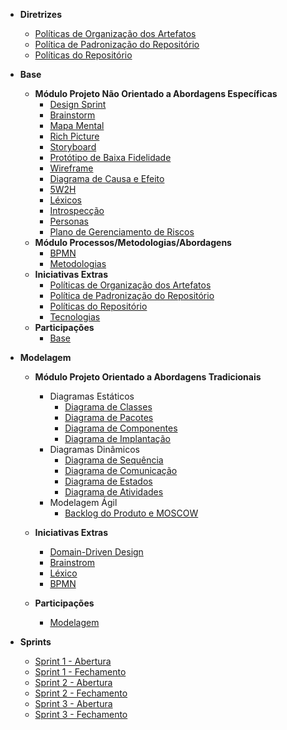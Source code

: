 <!-- docs/_sidebar.md -->

- **Diretrizes**
    - [Políticas de Organização dos Artefatos](./politicas/politicas_artefatos.md)
    - [Política de Padronização do Repositório](./politicas/politicas_padronizacao.md)
    - [Políticas do Repositório](./politicas/politicas_repositorio.md)

- **Base**

  - **Módulo Projeto Não Orientado a Abordagens Específicas**
    - [Design Sprint](base/designSprint.md)
    - [Brainstorm](base/brainstorm.md)
    - [Mapa Mental](base/mapa_mental.md)
    - [Rich Picture](base/rich_picture.md)
    - [Storyboard](base/storyboard.md)
    - [Protótipo de Baixa Fidelidade](base/prototipo_baixa_fidelidade.md)
    - [Wireframe](base/wireframe.md)
    - [Diagrama de Causa e Efeito](base/diagrama_causa_efeito.md)
    - [5W2H](base/5w2h.md)
    - [Léxicos](base/l%C3%A9xico.md)
    - [Introspecção](base/introspeccao.md)
    - [Personas](base/personas.md)
    - [Plano de Gerenciamento de Riscos](base/tap.md)
  - **Módulo Processos/Metodologias/Abordagens**
    - [BPMN](base/bpmn.md)
    - [Metodologias](base/metodologia.md)
  - **Iniciativas Extras**
    - [Políticas de Organização dos Artefatos](politicas/politicas_artefatos.md)
    - [Política de Padronização do Repositório](politicas/politicas_padronizacao.md)
    - [Políticas do Repositório](politicas/politicas_repositorio.md)
    - [Tecnologias](base/tecnologias.md)
  - **Participações**
    - [Base](base/participacoes_base.md)

- **Modelagem**

  - **Módulo Projeto Orientado a Abordagens Tradicionais**
    - Diagramas Estáticos
      - [Diagrama de Classes](modelagem/diagrama_classe.md)
      - [Diagrama de Pacotes](modelagem/diagrama_pacotes.md)
      - [Diagrama de Componentes](modelagem/diagrama_componentes.md)
      - [Diagrama de Implantação](modelagem/diagrama_implantacao.md)
    - Diagramas Dinâmicos
        - [Diagrama de Sequência](modelagem/diagrama_sequencia.md)
        - [Diagrama de Comunicação](modelagem/diagrama_comunicacao.md)
        - [Diagrama de Estados](modelagem/diagrama_estados.md)
        - [Diagrama de Atividades](modelagem/diagrama_atividades.md)
    - Modelagem Ágil
        - [Backlog do Produto e MOSCOW](modelagem/backlog.md)
   - **Iniciativas Extras**
        - [Domain-Driven Design](modelagem/ddd.md)
        - [Brainstrom](base/brainstorm.md)
        - [Léxico](base/l%C3%A9xico.md)
        - [BPMN](base/bpmn.md)
 
   - **Participações**
        - [Modelagem](modelagem/participacoes_modelagem.md)
     
      


- **Sprints**
    - [Sprint 1 - Abertura](sprints/sprint1/abertura_sprint1.md)
    - [Sprint 1 - Fechamento](sprints/sprint1/fechamento_sprint1.md)
    - [Sprint 2 - Abertura](sprints/sprint2/abertura_sprint2.md)
    - [Sprint 2 - Fechamento](sprints/sprint2/fechamento_sprint2.md)
    - [Sprint 3 - Abertura](sprints/sprint3/abertura_sprint3.md)
    - [Sprint 3 - Fechamento](sprints/sprint3/fechamento_sprint3.md)
